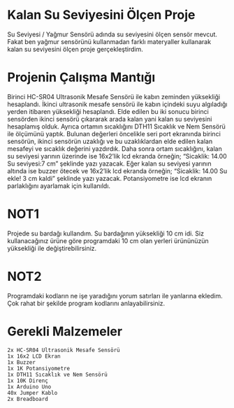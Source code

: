 # Kalan Su Seviyesini Ölçen Proje
Su Seviyesi / Yağmur Sensörü adında su seviyesini ölçen sensör mevcut. Fakat ben yağmur sensörünü kullanmadan farklı materyaller kullanarak kalan su seviyesini ölçen proje gerçekleştirdim.

# Projenin Çalışma Mantığı
Birinci HC-SR04 Ultrasonik Mesafe Sensörü ile kabın zeminden yüksekliği hesaplandı. İkinci ultrasonik mesafe sensörü ile kabın içindeki suyu algıladığı yerden itibaren yüksekliği hesaplandı. Elde edilen bu iki sonucu birinci sensörden ikinci sensörü çıkararak arada kalan yani kalan su seviyesini hesaplamış olduk.
Ayrıca ortamın sıcaklığını DTH11 Sıcaklık ve Nem Sensörü ile ölçümünü yaptık.
Bulunan değerleri öncelikle seri port ekranında birinci sensörün, ikinci sensörün uzaklığı ve bu uzaklıklardan elde edilen kalan mesafeyi ve sıcaklık değerini yazdırdık.
Daha sonra ortam sıcaklığını, kalan su seviyesi yarının üzerinde ise 16x2’lik lcd ekranda örneğin;
“Sicaklik: 14.00
 Su seviyesi:7 cm” şeklinde yazı yazacak. 
Eğer kalan su seviyesi yarının altında ise buzzer ötecek ve 16x2’lik lcd ekranda örneğin;
“Sicaklik: 14.00
 Su ekle! 3 cm kaldi” şeklinde yazı yazacak.
Potansiyometre ise lcd ekranın parlaklığını ayarlamak için kullanıldı.

# NOT1
Projede su bardağı kullandım. Su bardağının yüksekliği 10 cm idi.  Siz kullanacağınız ürüne göre programdaki 10 cm olan yerleri ürününüzün yüksekliği ile değiştirebilirsiniz.
# NOT2 
Programdaki kodların ne işe yaradığını yorum satırları ile yanlarına ekledim. Çok rahat bir şekilde program kodlarını anlayabilirsiniz.

# Gerekli Malzemeler
    2x HC-SR04 Ultrasonik Mesafe Sensörü
    1x 16x2 LCD Ekran
    1x Buzzer
    1x 1K Potansiyometre
    1x DTH11 Sıcaklık ve Nem Sensörü
    1x 10K Direnç
    1x Arduino Uno
    40x Jumper Kablo
    2x Breadboard
